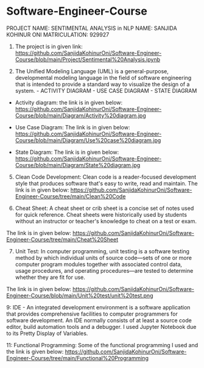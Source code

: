 # Software-Engineer-Course

PROJECT NAME: SENTIMENTAL ANALYSIS in NLP 
NAME: SANJIDA KOHINUR ONI
MATRICULATION: 929927

1. The project is in given link:
https://github.com/SanjidaKohinurOni/Software-Engineer-Course/blob/main/Project/Sentimental%20Analysis.ipynb

2. The Unified Modeling Language (UML) is a general-purpose, developmental modeling language in the field of software engineering that is intended to provide a standard way to visualize the design of a system.
             - ACTIVITY DIAGRAM
             - USE CASE DIAGRAM
             - STATE DIAGRAM
            
            
- Activity diagram: the link is in given below:
https://github.com/SanjidaKohinurOni/Software-Engineer-Course/blob/main/Diagram/Activity%20diagram.jpg

- Use Case Diagram: The link is in given below:
https://github.com/SanjidaKohinurOni/Software-Engineer-Course/blob/main/Diagram/Use%20case%20diagram.jpg

- State Diagram: The link is in given below:
https://github.com/SanjidaKohinurOni/Software-Engineer-Course/blob/main/Diagram/State%20diagram.jpg


5. Clean Code Development: Clean code is a reader-focused development style that produces software that's easy to write, read and maintain.
The link is in given below: 
https://github.com/SanjidaKohinurOni/Software-Engineer-Course/tree/main/Clean%20Code

6. Cheat Sheet: A cheat sheet or crib sheet is a concise set of notes used for quick reference. Cheat sheets were historically used by students without an instructor or teacher's knowledge to cheat on a test or exam.

The link is in given below: 
https://github.com/SanjidaKohinurOni/Software-Engineer-Course/tree/main/Cheat%20Sheet

7. Unit Test: In computer programming, unit testing is a software testing method by which individual units of source code—sets of one or more computer program modules together with associated control data, usage procedures, and operating procedures—are tested to determine whether they are fit for use.

The link is in given below:
https://github.com/SanjidaKohinurOni/Software-Engineer-Course/blob/main/Unit%20test/unit%20test.png

9: IDE - An integrated development environment is a software application that provides comprehensive facilities to computer programmers for software development. An IDE normally consists of at least a source code editor, build automation tools and a debugger. I used Jupyter Notebook due to its Pretty Display of Variables.

11: Functional Programming: Some of the functional programming I used and the link is given below:
https://github.com/SanjidaKohinurOni/Software-Engineer-Course/tree/main/Functional%20Programming
